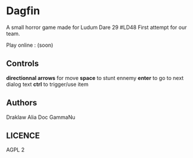 # Dagfin

A small horror game made for Ludum Dare 29 #LD48
First attempt for our team.

Play online : (soon)

## Controls
**directionnal arrows** for move
**space** to stunt ennemy
**enter** to go to next dialog text
**ctrl** to trigger/use item

## Authors
Draklaw
Alia
Doc
GammaNu

## LICENCE
AGPL 2
